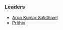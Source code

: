 ### Leaders
* [Arun Kumar Sakithivel](mailto:arun.sakthivel@owasp.org)
* [Prithiv](mailto:prithiv.kumaravel@owasp.org)



